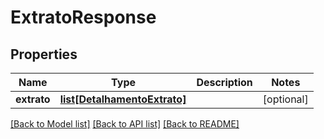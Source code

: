 # ExtratoResponse

## Properties
Name | Type | Description | Notes
------------ | ------------- | ------------- | -------------
**extrato** | [**list[DetalhamentoExtrato]**](DetalhamentoExtrato.md) |  | [optional] 

[[Back to Model list]](../README.md#documentation-for-models) [[Back to API list]](../README.md#documentation-for-api-endpoints) [[Back to README]](../README.md)


